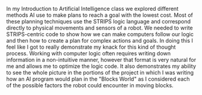 In my Introduction to Artificial Intelligence class we explored different methods AI use to make plans to reach a goal with the lowest cost. Most of these planning techniques use the STRIPS logic language and correspond directly to physical movements and sensors of a robot. We needed to write STRIPS-centric code to show how we can make computers follow our logic and then how to create a plan for complex actions and goals.
In doing this I feel like I got to really demonstrate my knack for this kind of thought process. Working with computer logic often requires writing down information in a non-intuitive manner, however that format is very natural for me and allows me to optimize the logic code. It also demonstrates my ability to see the whole picture in the portions of the project in which I was writing how an AI program would plan in the "Blocks World" as I considered each of the possible factors the robot could encounter in moving blocks.
